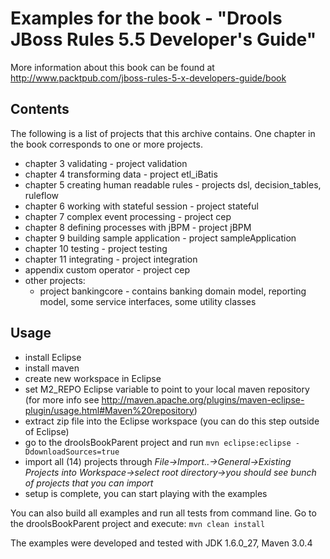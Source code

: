 # Examples for the book - "Drools JBoss Rules 5.5 Developer's Guide"
More information about this book can be found at http://www.packtpub.com/jboss-rules-5-x-developers-guide/book

## Contents
The following is a list of projects that this archive contains.
One chapter in the book corresponds to one or more projects. 

 * chapter 3 validating - project validation
 * chapter 4 transforming data - project etl_iBatis
 * chapter 5 creating human readable rules - projects dsl, decision_tables, ruleflow
 * chapter 6 working with stateful session - project stateful
 * chapter 7 complex event processing - project cep
 * chapter 8 defining processes with jBPM - project jBPM
 * chapter 9 building sample application - project sampleApplication
 * chapter 10 testing - project testing
 * chapter 11 integrating - project integration
 * appendix custom operator - project cep
 * other projects:
   * project bankingcore - contains banking domain model, reporting model, some service interfaces, some utility classes

## Usage
 * install Eclipse
 * install maven
 * create new workspace in Eclipse
 * set M2_REPO Eclipse variable to point to your local maven repository (for more info see http://maven.apache.org/plugins/maven-eclipse-plugin/usage.html#Maven%20repository)
 * extract zip file into the Eclipse workspace (you can do this step outside of Eclipse)
 * go to the droolsBookParent project and run `mvn eclipse:eclipse -DdownloadSources=true`
 * import all (14) projects through _File->Import..->General->Existing Projects into Workspace->select root directory->you should see bunch of projects that you can import_
 * setup is complete, you can start playing with the examples

You can also build all examples and run all tests from command line. Go to the droolsBookParent project and execute:
`mvn clean install` 

The examples were developed and tested with JDK 1.6.0_27, Maven 3.0.4 

